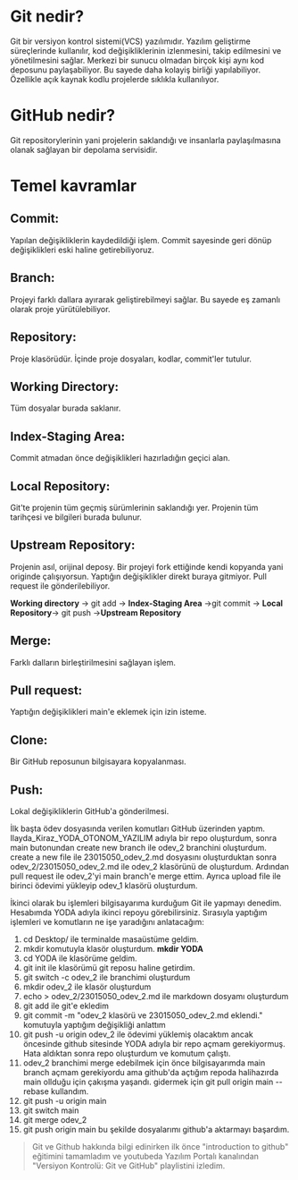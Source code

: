 # Git nedir?
Git bir versiyon kontrol sistemi(VCS) yazılımıdır. Yazılım geliştirme süreçlerinde kullanılır,
kod değişikliklerinin izlenmesini, takip edilmesini ve yönetilmesini sağlar. Merkezi bir sunucu
olmadan birçok kişi aynı kod deposunu paylaşabiliyor. Bu sayede daha kolayiş birliği yapılabiliyor.
Özellikle açık kaynak kodlu projelerde sıklıkla kullanılıyor.

# GitHub nedir?
Git repositorylerinin yani projelerin saklandığı ve insanlarla paylaşılmasına olanak sağlayan 
bir depolama servisidir.

# Temel kavramlar
## Commit: 
Yapılan değişikliklerin kaydedildiği işlem. Commit sayesinde geri dönüp değişiklikleri eski 
haline getirebiliyoruz.
## Branch:
Projeyi farklı dallara ayırarak geliştirebilmeyi sağlar. Bu sayede eş zamanlı olarak proje
yürütülebiliyor.
## Repository: 
Proje klasörüdür. İçinde proje dosyaları, kodlar, commit'ler tutulur. 
## Working Directory:
Tüm dosyalar burada saklanır. 
## Index-Staging Area: 
Commit atmadan önce değişiklikleri hazırladığın geçici alan. 
## Local Repository: 
Git'te projenin tüm geçmiş sürümlerinin saklandığı yer. Projenin tüm tarihçesi ve bilgileri 
burada bulunur. 
## Upstream Repository:
Projenin asıl, orijinal deposy. Bir projeyi fork ettiğinde kendi kopyanda yani originde 
çalışıyorsun. Yaptığın değişiklikler direkt buraya gitmiyor. Pull request ile gönderilebiliyor.

**Working directory** -> git add -> **Index-Staging Area** ->git commit -> **Local Repository**->
git push ->**Upstream Repository**

## Merge: 
Farklı dalların birleştirilmesini sağlayan işlem. 
## Pull request:
Yaptığın değişiklikleri main'e eklemek için izin isteme.
## Clone:
Bir GitHub reposunun bilgisayara kopyalanması.
## Push:
Lokal değişikliklerin GitHub'a gönderilmesi. 

İlk başta ödev dosyasında verilen komutları GitHub üzerinden yaptım. Ilayda_Kiraz_YODA_OTONOM_YAZILIM adıyla bir repo oluşturdum, sonra main butonundan create new branch ile odev_2 branchini oluşturdum. create a new file ile 23015050_odev_2.md dosyasını oluşturduktan sonra odev_2/23015050_odev_2.md ile odev_2 klasörünü de oluşturdum. Ardından pull request ile odev_2'yi main branch'e merge ettim. Ayrıca upload file ile birinci ödevimi yükleyip odev_1 klasörü oluşturdum. 

İkinci olarak bu işlemleri bilgisayarıma kurduğum Git ile yapmayı denedim. Hesabımda YODA adıyla ikinci repoyu görebilirsiniz. Sırasıyla yaptığım işlemleri ve komutların ne işe yaradığını anlatacağım: 

1. cd Desktop/ ile terminalde masaüstüme geldim. 
2. mkdir komutuyla klasör oluşturdum. **mkdir YODA**
3. cd YODA ile klasörüme geldim.
4. git init ile klasörümü git reposu haline getirdim.
5. git switch -c odev_2 ile branchimi oluşturdum
6. mkdir odev_2 ile klasör oluşturdum
7. echo > odev_2/23015050_odev_2.md ile markdown dosyamı oluşturdum
8. git add ile git'e ekledim
9. git commit -m "odev_2 klasörü ve 23015050_odev_2.md eklendi." komutuyla yaptığım
değişikliği anlattım
10. git push -u origin odev_2 ile ödevimi yüklemiş olacaktım ancak öncesinde github sitesinde YODA adıyla bir repo açmam gerekiyormuş. Hata aldıktan sonra repo oluşturdum ve komutum çalıştı.
11. odev_2 branchimi merge edebilmek için önce bilgisayarımda main branch açmam gerekiyordu ama github'da açtığım repoda halihazırda main ollduğu için çakışma yaşandı. gidermek için git pull origin main --rebase kullandım.
12. git push -u origin main
13. git switch main
14. git merge odev_2
15. git push origin main
bu şekilde dosyalarımı github'a aktarmayı başardım.

> Git ve Github hakkında bilgi edinirken ilk önce "introduction to github" eğitimini tamamladım ve youtubeda Yazılım Portalı kanalından "Versiyon Kontrolü: Git ve GitHub" playlistini izledim. 




